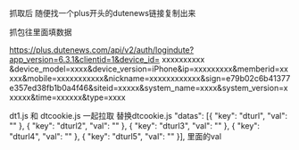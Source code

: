

抓取后
随便找一个plus开头的dutenews链接复制出来

抓包往里面填数据

https://plus.dutenews.com/api/v2/auth/logindute?app_version=6.3.1&clientid=1&device_id= xxxxxxxxxx &device_model=xxxx&device_version=iPhone&ip=xxxxxxxxx&memberid=xxxxx&mobile=xxxxxxxxxxx&nickname=xxxxxxxxxxxx&sign=e79b02c6b41377e357ed38fb1b0a4f46&siteid=xxxxx&system_name=xxxx&system_version=xxxxxx&time=xxxxxx&type=xxxx


dt1.js 和 dtcookie.js 一起拉取
替换dtcookie.js
"datas": [{
      "key": "dturl",
      "val": ""
    }, {
      "key": "dturl2",
      "val": ""
    }, {
      "key": "dturl3",
      "val": ""
    }, {
      "key": "dturl4",
      "val": ""
    }, {
      "key": "dturl5",
      "val": ""
    }],
    里面的val
